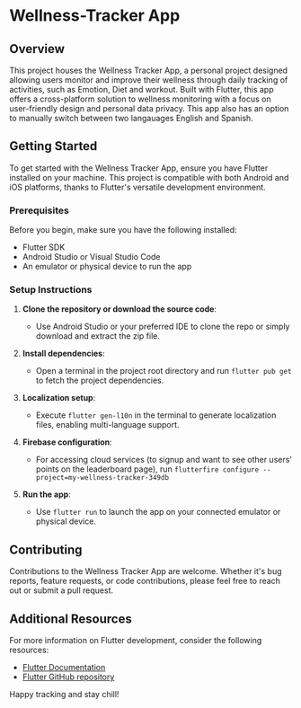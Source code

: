 # Wellness-Tracker App

## Overview

This project houses the Wellness Tracker App, a personal project designed allowing users monitor and improve their wellness through daily tracking of activities, such as Emotion, Diet and workout. Built with Flutter, this app offers a cross-platform solution to wellness monitoring with a focus on user-friendly design and personal data privacy. This app also has an option to manually switch between two langauages English and Spanish.

## Getting Started

To get started with the Wellness Tracker App, ensure you have Flutter installed on your machine. This project is compatible with both Android and iOS platforms, thanks to Flutter's versatile development environment.

### Prerequisites

Before you begin, make sure you have the following installed:
- Flutter SDK
- Android Studio or Visual Studio Code
- An emulator or physical device to run the app

### Setup Instructions

1. **Clone the repository or download the source code**:
   - Use Android Studio or your preferred IDE to clone the repo or simply download and extract the zip file.
   
2. **Install dependencies**:
   - Open a terminal in the project root directory and run `flutter pub get` to fetch the project dependencies.

3. **Localization setup**:
   - Execute `flutter gen-l10n` in the terminal to generate localization files, enabling multi-language support.

4. **Firebase configuration**:
   - For accessing cloud services (to signup and want to see other users' points on the leaderboard page), run `flutterfire configure --project=my-wellness-tracker-349db`

5. **Run the app**:
   - Use `flutter run` to launch the app on your connected emulator or physical device.


## Contributing

Contributions to the Wellness Tracker App are welcome. Whether it's bug reports, feature requests, or code contributions, please feel free to reach out or submit a pull request.

## Additional Resources

For more information on Flutter development, consider the following resources:
- [Flutter Documentation](https://docs.flutter.dev/)
- [Flutter GitHub repository](https://github.com/flutter/flutter)

Happy tracking and stay chill!
